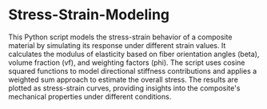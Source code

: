 # Stress-Strain-Modeling

This Python script models the stress-strain behavior of a composite material by simulating its response under different strain values. It calculates the modulus of elasticity based on fiber orientation angles (beta), volume fraction (vf), and weighting factors (phi). The script uses cosine squared functions to model directional stiffness contributions and applies a weighted sum approach to estimate the overall stress. The results are plotted as stress-strain curves, providing insights into the composite's mechanical properties under different conditions.
